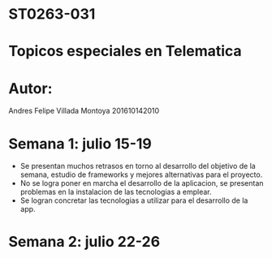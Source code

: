 # ST0263-031
# Topicos especiales en Telematica

# Autor:
Andres Felipe Villada Montoya
201610142010

# Semana 1: julio 15-19

- Se presentan muchos retrasos en torno al desarrollo del objetivo de la semana, estudio de frameworks y mejores alternativas para el proyecto. 
- No se logra poner en marcha el desarrollo de la aplicacion, se presentan problemas en la instalacion de las tecnologias a emplear. 
- Se logran concretar las tecnologias a utilizar para el desarrollo de la app.

# Semana 2: julio 22-26

